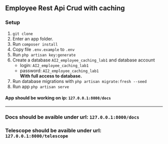## Employee Rest Api Crud with caching

### Setup
1. `git clone`
1. Enter an app folder.
1. Run `composer install`
1. Copy file `.env.example` to `.env`
1. Run `php artisan key:generate`
1. Create a database `AI2_employee_caching_lab1` and database account
   - login: `AI2_employee_caching_lab1`
   - password: `AI2_employee_caching_lab1`   
   **With full access to database.**    
1. Run database migrations with `php artisan migrate:fresh --seed`
1. Run app `php artisan serve`

#### App should be working on ip: `127.0.0.1:8000/docs`
---------------------------------------------------------------
### Docs should be avaible under url: `127.0.0.1:8000/docs`
### Telescope should be avaible under url: `127.0.0.1:8000/telescope`